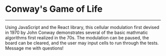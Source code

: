 # Conway's Game of Life
________

Using JavaScript and the React library, this cellular modulation first devised in 1970 by John Conway demonstrates several of the basic mathmatic algorithms first realized in the 70s. The modulation can be paused, the board can be cleared, and the user may input cells to run through the tests. Message me with questions!